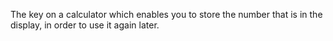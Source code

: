The key on a calculator which enables you to store the number that is in
the display, in order to use it again later.
